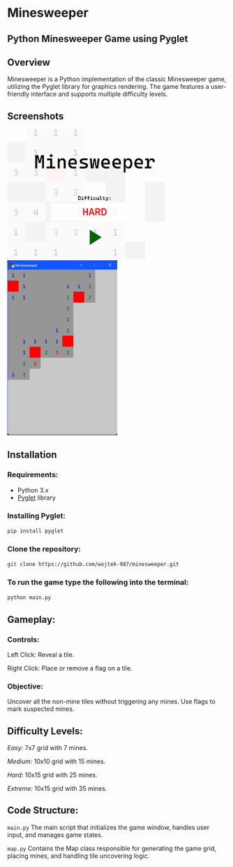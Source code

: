 # Minesweeper
## Python Minesweeper Game using Pyglet

## Overview
Minesweeper is a Python implementation of the classic Minesweeper game, utilizing the Pyglet library for graphics rendering. The game features a user-friendly interface and supports multiple difficulty levels.

## Screenshots
<p>
  <img src="assets/images/minesweeper-title-screen.png" alt="Minesweeper Title Screen" width="400">
  <img src="assets/images/minesweeper-gameplay.png" alt="Minesweeper Gameplay" height="400">
</p>

## Installation

### Requirements:
- Python 3.x
- [Pyglet](https://pyglet.readthedocs.io/en/latest/) library

### Installing Pyglet:
```bash
pip install pyglet
```

### Clone the repository:
```bash
git clone https://github.com/wojtek-987/minesweeper.git
```

### To run the game type the following into the terminal:
```bash
python main.py
```


## Gameplay:
### Controls:
Left Click: Reveal a tile.

Right Click: Place or remove a flag on a tile.
### Objective:
Uncover all the non-mine tiles without triggering any mines. Use flags to mark suspected mines.

## Difficulty Levels:
*Easy:* 7x7 grid with 7 mines.

*Medium:* 10x10 grid with 15 mines.

*Hard:* 10x15 grid with 25 mines.

*Extreme:* 10x15 grid with 35 mines.

## Code Structure:
`main.py`
The main script that initializes the game window, handles user input, and manages game states.

`map.py`
Contains the Map class responsible for generating the game grid, placing mines, and handling tile uncovering logic.
